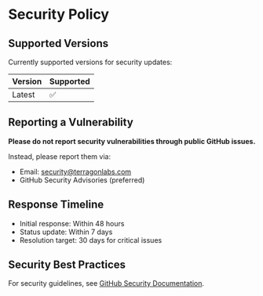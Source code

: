 # Security Policy

## Supported Versions

Currently supported versions for security updates:

| Version | Supported          |
| ------- | ------------------ |
| Latest  | :white_check_mark: |

## Reporting a Vulnerability

**Please do not report security vulnerabilities through public GitHub issues.**

Instead, please report them via:
- Email: security@terragonlabs.com
- GitHub Security Advisories (preferred)

## Response Timeline

- Initial response: Within 48 hours
- Status update: Within 7 days
- Resolution target: 30 days for critical issues

## Security Best Practices

For security guidelines, see [GitHub Security Documentation](https://docs.github.com/en/code-security).